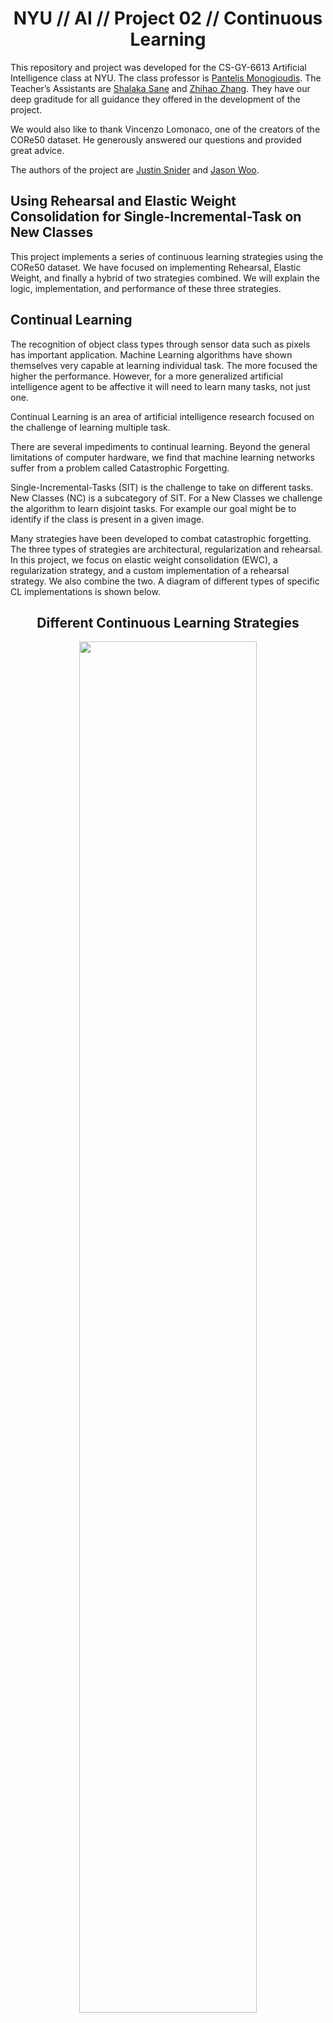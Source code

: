 
# <div align="center">NYU // AI // Project 02 // Continuous Learning</div>
This repository and project was developed for the CS-GY-6613 Artificial Intelligence class at NYU. The class professor is [Pantelis Monogioudis]( https://github.com/pantelis). The Teacher’s Assistants are [Shalaka Sane]( https://github.com/Shalaka07) and [Zhihao Zhang](https://github.com/zzyrd). They have our deep graditude for all guidance they offered in the development of the project. 

We would also like to thank Vincenzo Lomonaco, one of the creators of the CORe50 dataset. He generously answered our questions and provided great advice. 

The authors of the project are [Justin Snider](https://github.com/aobject) and [Jason Woo](https://github.com/jawooson).

## Using Rehearsal and Elastic Weight Consolidation for Single-Incremental-Task on New Classes
This project implements a series of continuous learning strategies using the CORe50 dataset. We have focused on implementing Rehearsal, Elastic Weight, and finally a hybrid of two strategies combined. We will explain the logic, implementation, and performance of these three strategies. 

## Continual Learning  
The recognition of object class types through sensor data such as pixels has important application. Machine Learning algorithms have shown themselves very capable at learning individual task. The more focused the higher the performance. However, for a more generalized artificial intelligence agent to be affective it will need to learn many tasks, not just one.

Continual Learning is an area of artificial intelligence research focused on the challenge of learning multiple task.

There are several impediments to continual learning. Beyond the general limitations of computer hardware, we find that machine learning networks suffer from a problem called Catastrophic Forgetting.

Single-Incremental-Tasks (SIT) is the challenge to take on different tasks. New Classes (NC) is a subcategory of SIT. For a New Classes we challenge the algorithm to learn disjoint tasks. For example our goal might be to identify if the class is present in a given image.

Many strategies have been developed to combat catastrophic forgetting. The three types of strategies are architectural, regularization and rehearsal. In this project, we focus on elastic weight consolidation (EWC), a regularization strategy, and a custom implementation of a rehearsal strategy. We also combine the two.  A diagram of different types of specific CL implementations is shown below. 

## <div align="center">Different Continuous Learning Strategies</div>
<div align="center"><img src="https://github.com/aobject/NYU-AI-Project-02/raw/master/cvpr_clvision_challenge-master/report_resources/core50/CL_strategies.png" width=75%/></div>

## CORe50 Dataset  

![core50_classes](https://github.com/aobject/NYU-AI-Project-02/raw/master/cvpr_clvision_challenge-master/report_resources/core50/classes.gif)

### <ins>**Dataset Description**</ins>

There are few available data sets that are suitable for evaluating techniques that are meant to tackle single incremental task (SIT) learning . CORe50 is an image based data set which is specifically designed to evaluate CL techniques. 

**CORe50**, specifically designed for (**C**)ontinual (**O**)bject (**Re**)cognition, is a collection of 50 domestic objects belonging to 10 categories: plug adapters, mobile phones, scissors, light bulbs, cans, glasses, balls, markers, cups and remote controls. Classification can be performed at object level (50 classes) or at category level (10 classes). 

The full dataset consists of 164,866 128×128 RGB-D images: 11 sessions × 50 objects × (around 300) frames per session. Three of the eleven sessions (#3, #7 and #10) have been selected for test and the remaining 8 sessions are used for training.

The code for for loading the data set is freely available and the link to the github is provided [here]( https://github.com/vlomonaco/cvpr_clvision_challenge).  

## <div align="center">Example Images</div>
<table>
  <tr>
    <td><div align="center">Object 1</div></td>
     <td><div align="center">Object 2</div></td>
     <td><div align="center">Object 3</div></td>
  </tr>
  <tr>
    <td><img src="https://github.com/aobject/NYU-AI-Project-02/raw/master/cvpr_clvision_challenge-master/report_resources/core50/C_01_01_288.png" width=256 height=256></td>
    <td><img src="https://github.com/aobject/NYU-AI-Project-02/raw/master/cvpr_clvision_challenge-master/report_resources/core50/C_01_08_006.png" width=256 height=256></td>
    <td><img src="https://github.com/aobject/NYU-AI-Project-02/raw/master/cvpr_clvision_challenge-master/report_resources/core50/C_07_18_017.png" width=256 height=256></td>
  </tr>
 </table>

## Rehearsal
A very simple approach to solving CL problems is rehearsal. In rehearsal, data from previous tasks is periodically appended to the training data for a new task. The goal of rehearsal is to "strengthen the connection for memories [the model] has already learned." While this approach seems simple, the practicality of it is limited.  

Some of the challenges we faced was computation and storage abilities. Given our ability to run the model only on our local machines, we found that appending all of the previous tasks data into the training of a new task was unfeasible.  To accommodate this, only half of the previous tasks' data was used. 

**Modifications to the provided naive_baseline.py**
```python
for i, train_batch in enumerate(dataset):
    train_x, train_y, t = train_batch

    # Start modification

    # run batch 0 and 1. Then break. 
    # if i == 2: break

    # shuffle new data
    train_x, train_y = shuffle_in_unison((train_x, train_y), seed=0)

    if i == 0: 
        # this is the first round
        # store data for later 
        all_x = train_x[0:train_x.shape[0]//2]
        all_y = train_y[0:train_y.shape[0]//2] 
    else: 
        # this is not the first round
        # create hybrid training set old and new data
        # shuffle old data
        all_x, all_y = shuffle_in_unison((all_x, all_y), seed=0)

        # create temp holder
        temp_x = train_x
        temp_y = train_y

        # set current variables to be used for training
        train_x = np.append(all_x, train_x, axis=0)
        train_y = np.append(all_y, train_y)
        train_x, train_y = shuffle_in_unison((train_x, train_y), seed=0)

        # append half of old and all of new data 
        temp_x, temp_y = shuffle_in_unison((temp_x, temp_y), seed=0)
        keep_old = (all_x.shape[0] // (i + 1)) * i
        keep_new = temp_x.shape[0] / q/ (i + 1)
        all_x = np.append(all_x[0:keep_old], temp_x[0:keep_new], axis=0)
        all_y = np.append(all_y[0:keep_old], temp_y[0:keep_new])
        del temp_x
        del temp_y
```

### Accuracy Results using Rehearsal
![rehearsal](https://github.com/aobject/NYU-AI-Project-02/raw/master/cvpr_clvision_challenge-master/report_resources/core50/rehearsal.png)

## Elastic Weight Consolidation  
Regularization is the process of adding a penalty to the loss function to control the model from overfitting. In EWC, the loss function is extended with terms promoting selective consolidation of the weights which are important to retain past memories. Just as L2 regularization adds <img src="https://render.githubusercontent.com/render/math?math=\lambda\sum_iw_i^2"> to the mean squared error for linear regression, EWC does something similar. 

EWC is a regularization strategy in which the loss function as defined by [[2]](https://www.pnas.org/content/pnas/114/13/3521.full.pdf).

<div align="center"><img src="https://github.com/aobject/NYU-AI-Project-02/raw/master/cvpr_clvision_challenge-master/report_resources/core50/ewc_loss.png" width=75%/></div>

<img src="https://render.githubusercontent.com/render/math?math=L_B(\theta)"> is the loss for task B only.  
<img src="https://render.githubusercontent.com/render/math?math=F"> is the Fisher Information Matrix.  
<img src="https://render.githubusercontent.com/render/math?math=\lambda"> can be considered as the importance of task A relative to task B.  

This figure conceptually shows EWC moving weights into the intersection of low error for both task A and B. This differs from other techniques that just try to minimize the error for the new task, irrespective of the previous task.  
<div align="center"><img src="https://github.com/aobject/NYU-AI-Project-02/raw/master/cvpr_clvision_challenge-master/report_resources/core50/ewc_diagram.png" width=75%/></div>

Figure taken from [[2]](https://arxiv.org/pdf/1612.00796.pdf).

## EWC Implementation 01
Store a dictionary of fisher matrix values and optimum weights for every unique task. More effective at finding weights that work for multiple tasks. However, this requires more memory for every task to store the fisher values and the optimum weights. In addition, we take a hit for the additional time to incorporate all the weights and fisher values into our penalty.

**Finding the EWC penalty using unique Fisher values and optimum weights from all tasks:**

```python
# Add EWC Penalty
for task in range(t): # for each task
	# use EWC
	for name, param in model.named_parameters(): # for each weight
	fisher = fisher_dict[task][name] # get the fisher value for the given task and weight
	optpar = optpar_dict[task][name] # get the parameter optimized value for the given task and weight
	loss += (fisher * (optpar - param).pow(2)).sum() * ewc_lambda # loss is accumulator # add penalty for current task and weight
```

**Storing unique set of optimum weights and fisher values for each task:**

```python
# Update optpar_dict and fisher_dict for EWC
for name, param in model.named_parameters(): # for every parameter save two values
	optpar_dict[t][name] = param.data.clone()
	fisher_dict[t][name] = param.grad.data.clone().pow(2)
```

### Accuracy Results using EWC 01
![EWC 1](https://github.com/aobject/NYU-AI-Project-02/raw/master/cvpr_clvision_challenge-master/report_resources/core50/ewc1.pmg.png)


## EWC Implementation 02
Store a single dictionary of fisher matrix values, the current optimum weights, and the previous cumulative optimum weights. This strategy does not tend to find the best compromise of weights between tasks when compared with the first implementation. However, it can still limit catastrophic forgetting. We also get a faster and more efficient implementation.

**Finding the EWC penalty from the single copy of weights and Fisher values:**
```python
# Add EWC Penalty

if t != 0:

# use EWC

for name, param in model.named_parameters(): # for each weight

fisher = fisher_dict[name] # get the fisher value for the given task and weight

optpar = optpar_dict[name] # get the parameter optimized value for the given task and weight

loss += (fisher * (optpar - param).pow(2)).sum() * ewc_lambda # loss is accumulator # add penalty for current task and weight

```

**Updating single copy of Fisher values and weights:**

```python
# Update optpar_dict and fisher_dict for EWC
for name, param in model.named_parameters(): # for every parameter save two values
	optpar = param.data.clone() # save optimized gradient value for current task i and current gradient location j
	fisher = param.grad.data.clone().pow(2) # save fisher value for current task i and current gradient location j
	if t == 0: # first task. Just save weights and fisher values for next round
		optpar_dict[name] = optpar
		fisher_dict[name] = fisher
	else:
		optpar_dict[name] = optpar # save weights for next round
		fisher_dict[name] = (((fisher_dict[name]/(t+1))*t) + (fisher / (t+1))) # average together old and new fisher values. save for use on next training round.
```
### Accuracy Results using EWC 02

![EWC 2](https://github.com/aobject/NYU-AI-Project-02/raw/master/cvpr_clvision_challenge-master/report_resources/core50/ewc2.png)

## Hybrid Rehearsal with Elastic Weight Consolidation

We combined our rehearsal strategy with EWC to see if we could improve accuracy. Given that the two strategies were relatively simple

Our implementation of rehearsal is the same as shown earlier in this documentation. The implementation of EWC is the same as expressed EWC Implementation 02. In  naive_baseline.py, we changed the function used to train the network. We also added a ```on_task_update()``` function to perform similarly to the online resource Professor Pantelis recommended found [here](https://github.com/ContinualAI/colab/blob/master/notebooks/intro_to_continual_learning.ipynb).
```python
_, _, stats = train_net_ewc(

opt, classifier, criterion, args.batch_size, train_x, train_y, t, fisher_dict, optpar_dict, ewc_lambda,

args.epochs, preproc=preprocess_imgs

)
```
```python
# Calculate the Fisher matrix values given new completed task

on_task_update(

t, train_x, train_y, fisher_dict, optpar_dict, classifier, opt, criterion,

args.batch_size, preproc=preprocess_imgs

) # training complete # compute fisher matrix values
```
To view our full edits to utils/train_test.py, please visit [here](https://github.com/aobject/NYU-AI-Project-02/blob/master/cvpr_clvision_challenge-master/utils/train_test.py).

### Accuracy Results using Hybrid  Method
![Combined](https://github.com/aobject/NYU-AI-Project-02/raw/master/cvpr_clvision_challenge-master/report_resources/core50/combined.png)

## ResNet18 Classifier Architecture

The model provided by [CORe50](https://github.com/vlomonaco/cvpr_clvision_challenge) uses a ResNet18 neural network. As described in class, residual neural networks differ from earlier networks by the use of skip connections. The short cut connections, as represented by the black skipping arrows below, simply perform an identity mapping, where "their outputs are added to the outputs of the stacked layer." [[7]](https://pantelis.github.io/cs-gy-6613-spring-2020/docs/lectures/scene-understanding/feature-extraction-resnet/) No modifications to the model has been made in this project. We solely focused on CL techniques, not model building. 

<div align="center"><img src="https://github.com/aobject/NYU-AI-Project-02/raw/master/cvpr_clvision_challenge-master/report_resources/core50/resnet18.png"/></div>

Figure taken from [[8]](https://ai.stackexchange.com/questions/13842/what-do-the-numbers-in-this-cnn-architecture-stand-for).

## Performance Benchmarks  
From our three implementations, as well as the naive strategy that came out of the box from [CORe50](https://github.com/vlomonaco/cvpr_clvision_challenge), we found that rehearsal is the best strategy to maintain test accuracy over different batches. The plot below shows our findings. It is important to point out that Rehearsal and our hybrid strategy had almost identical performance. The line for Task 1 Combined is hiding Task 1 Rehearsal, but because our individual implementations of EWC suffered dramatically, it is safe to assume that our hybrid method performed well solely because of rehearsal. 

<div align="center"><img src="https://github.com/aobject/NYU-AI-Project-02/raw/master/cvpr_clvision_challenge-master/report_resources/core50/all_compared.png" /></div>  

Apart from test accuracy, another important metric to measure is training time. All of the code was run locally on two Macbook Pros with no more than 16 gbs of ram and no GPU usage. Because of this, training was long. Rehearsal took up to 12 hours to train. This constraint is what led us to look into less computationally and memory expensive processes, such as EWC. As you can see, EWC 02 had the fastest training time at roughly three hours. However, with our computing limited, it is recommended to use the model with this highest accuracy, because with a better computer it would run much faster.  
<div align="center"><img src="https://github.com/aobject/NYU-AI-Project-02/raw/master/cvpr_clvision_challenge-master/report_resources/core50/training_time.png" /></div>


### Performance Relative to Parameters ( possible use additional tests to show parameter impact using MNIST data beause they run fast) We can use the example MNIST notebook code that uses the same Naive, Rehearsal and EWC strategies). 

## Project Structure

... list new files developed and new functions developed.. 

This repository is structured as follows:

* [`cl_ewc.py`](cl_ewc.py): <<<ALL NEW FILES AND DESC HERE>>>

- [`core50/`](core50): Root directory for the CORe50  benchmark, the main dataset of the challenge.
- [`utils/`](core): Directory containing a few utilities methods.
- [`cl_ext_mem/`](cl_ext_mem): It will be generated after the repository setup (you need to store here eventual 
memory replay patterns and other data needed during training by your CL algorithm)  
- [`submissions/`](submissions): It will be generated after the repository setup. It is where the submissions directory
will be created.
- [`fetch_data_and_setup.sh`](fetch_data_and_setup.sh): Basic bash script to download data and other utilities.
- [`create_submission.sh`](create_submission.sh): Basic bash script to run the baseline and create the zip submission
file.
- [`naive_baseline.py`](naive_baseline.py): Basic script to run a naive algorithm on the tree challenge categories. 
This script is based on PyTorch but you can use any framework you want. CORe50 utilities are framework independent.
- [`environment.yml`](environment.yml): Basic conda environment to run the baselines.
- [`LICENSE`](LICENSE): Standard Creative Commons Attribution 4.0 International License.
- [`README.md`](README.md): This instructions file.

## Bibliography

Research Papers/Online Resources:
1. [Continuous Learning in Single-Incremental-Task Scenarios](https://arxiv.org/abs/1806.08568)
	* This paper describes Continual Learning, Single-Incremental-Task, New Classes problem, and catastrophic forgetting. They have a great description of the Naive, Rehearsal, and Elastic Weight Consolidation approach to solving Continual Learning. 
2. [Overcoming catastrophic forgetting in neural networks](https://arxiv.org/abs/1612.00796)
	* This is the first paper to propose the Elastic Weight Consolidation approach to solving Continual Learning. 
3. [Compete to Compute](https://papers.nips.cc/paper/5059-compete-to-compute)
	* This paper describes how the order of your training data matters. 
4. [CORe50: a New Dataset and Benchmark for Continuous Object Recognition](http://proceedings.mlr.press/v78/lomonaco17a/lomonaco17a.pdf)
	* This paper describes the CORe50 dataset. In addition, the authors used the dataset to test several Continual Learning methods and compare their benchmarks. 
5. [Memory Efficient Experience Replay for Streaming Learning](https://arxiv.org/abs/1809.05922)
6. [Elastic Weight Consolidation (EWC): Nuts and Bolts](https://abhishekaich27.github.io/data/WriteUps/EWC_nuts_and_bolts.pdf)
	* Comprehensive overview of EWC.  
7. [AI Spring 2020: Pantelis Course Notes](https://pantelis.github.io/cs-gy-6613-spring-2020/docs/lectures/scene-understanding/feature-extraction-resnet/)
8. [Stackexchange Artcle regarding ResNet18](https://ai.stackexchange.com/questions/13842/what-do-the-numbers-in-this-cnn-architecture-stand-for)

Datasets Used:  
* [CORe50 Dataset](https://vlomonaco.github.io/core50/)
	* The dataset we use. 

Code Used As a Starting Point: 
* [CVPR clvision challenge](https://github.com/vlomonaco/cvpr_clvision_challenge)
	* The starting point for the code we developed. This includes the loader for the CORe50 Dataset. Also, included is the Naive approach to continual learning that we use a baseline benchmark. 
* [Intro To Continual Learning](https://github.com/ContinualAI/colab/blob/master/notebooks/intro_to_continual_learning.ipynb)
	* Provided a model for the implementation of Naive, Rehearsal, and Elastic Weight Consolidation. We used this code in the development of our implementation. 
